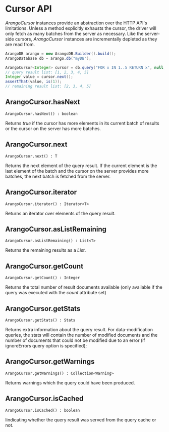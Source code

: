 <!-- don't edit here, its from https://@github.com/arangodb/arangodb-java-driver.git / docs/Drivers/ -->
# Cursor API

_ArangoCursor_ instances provide an abstraction over the HTTP API's limitations. Unless a method explicitly exhausts the cursor, the driver will only fetch as many batches from the server as necessary. Like the server-side cursors, _ArangoCursor_ instances are incrementally depleted as they are read from.

```Java
ArangoDB arango = new ArangoDB.Builder().build();
ArangoDatabase db = arango.db("myDB");

ArangoCursor<Integer> cursor = db.query("FOR x IN 1..5 RETURN x", null, null, Integer.class);
// query result list: [1, 2, 3, 4, 5]
Integer value = cursor.next();
assertThat(value, is(1));
// remaining result list: [2, 3, 4, 5]
```

## ArangoCursor.hasNext

```
ArangoCursor.hasNext() : boolean
```

Returns _true_ if the cursor has more elements in its current batch of results or the cursor on the server has more batches.

## ArangoCursor.next

```
ArangoCursor.next() : T
```

Returns the next element of the query result. If the current element is the last element of the batch and the cursor on the server provides more batches, the next batch is fetched from the server.

## ArangoCursor.iterator

```
ArangoCursor.iterator() : Iterator<T>
```

Returns an iterator over elements of the query result.

## ArangoCursor.asListRemaining

```
ArangoCursor.asListRemaining() : List<T>
```

Returns the remaining results as a _List_.

## ArangoCursor.getCount

```
ArangoCursor.getCount() : Integer
```

Returns the total number of result documents available (only available if the query was executed with the _count_ attribute set)

## ArangoCursor.getStats

```
ArangoCursor.getStats() : Stats
```

Returns extra information about the query result. For data-modification queries, the stats will contain the number of modified documents and the number of documents that could not be modified due to an error (if ignoreErrors query option is specified);

## ArangoCursor.getWarnings

```
ArangoCursor.getWarnings() : Collection<Warning>
```

Returns warnings which the query could have been produced.

## ArangoCursor.isCached

```
ArangoCursor.isCached() : boolean
```

Iindicating whether the query result was served from the query cache or not.
